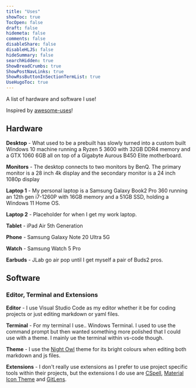 ```yaml
---
title: "Uses"
showToc: true
TocOpen: false
draft: false
hidemeta: false
comments: false
disableShare: false
disableHLJS: false
hideSummary: false
searchHidden: true
ShowBreadCrumbs: true
ShowPostNavLinks: true
ShowRssButtonInSectionTermList: true
UseHugoToc: true
---
```


A list of hardware and software I use! 

Inspired by [awesome-uses](https://uses.tech/)!

## Hardware 

**Desktop** - What used to be a prebuilt has slowly turned into a custom built Windows 10 machine running a Ryzen 5 3600 with 32GB DDR4 memory and a GTX 1060 6GB all on top of a Gigabyte Aurous B450 Elite motherboard. 

**Monitors** - The desktop connects to two monitors by BenQ. The primary monitor is a 28 inch 4k display and the secondary monitor is a 24 inch 1080p display

**Laptop 1** - My personal laptop is a Samsung Galaxy Book2 Pro 360 running an 12th gen i7-1260P with 16GB memory and a 51GB SSD, holding a Windows 11 Home OS.

**Laptop 2** - Placeholder for when I get my work laptop.

**Tablet** - iPad Air 5th Generation

**Phone** - Samsung Galaxy Note 20 Ultra 5G

**Watch** - Samsung Watch 5 Pro

**Earbuds** - JLab go air pop until I get myself a pair of Buds2 pros.

## Software

### Editor, Terminal and Extensions

**Editor** - I use Visual Studio Code as my editor whether it be for coding projects or just editing markdown or yaml files. 

**Terminal** - For my terminal I use.. Windows Terminal. I used to use the command prompt but then wanted something more polished that I could use with a theme. I mainly ue the terminal within vs-code though.

**Theme** - I use the [Night Owl](https://github.com/sdras/night-owl-vscode-theme) theme for its bright colours when editing both markdown and js files.

**Extensions** - I don't really use extensions as I prefer to use project specific tools within their projects, but the extensions I do use are [CSpell](https://cspell.org/), [Material Icon Theme](https://marketplace.visualstudio.com/items?itemName=PKief.material-icon-theme) and [GitLens](https://gitlens.amod.io/).

